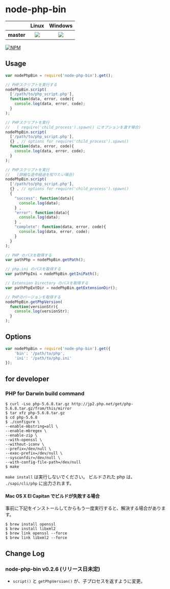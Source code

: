 # node-php-bin

<table>
  <thead>
    <tr>
      <th></th>
      <th>Linux</th>
      <th>Windows</th>
    </tr>
  </thead>
  <tbody>
    <tr>
      <th>master</th>
      <td align="center">
        <a href="https://travis-ci.org/tomk79/node-php-bin"><img src="https://secure.travis-ci.org/tomk79/node-php-bin.svg?branch=master"></a>
      </td>
      <td align="center">
        <a href="https://ci.appveyor.com/project/tomk79/node-php-bin"><img src="https://ci.appveyor.com/api/projects/status/1puhabq8314trwqt/branch/master?svg=true"></a>
      </td>
    </tr>
    <!-- tr>
      <th>develop</th>
      <td align="center">
        <a href="https://travis-ci.org/tomk79/node-php-bin"><img src="https://secure.travis-ci.org/tomk79/node-php-bin.svg?branch=develop"></a>
      </td>
      <td align="center">
        <a href="https://ci.appveyor.com/project/tomk79/node-php-bin"><img src="https://ci.appveyor.com/api/projects/status/1puhabq8314trwqt/branch/develop?svg=true"></a>
      </td>
    </tr -->
  </tbody>
</table>

[![NPM](https://nodei.co/npm/node-php-bin.png)](https://nodei.co/npm/node-php-bin/)

## Usage

```js
var nodePhpBin = require('node-php-bin').get();

// PHPスクリプトを実行する
nodePhpBin.script(
  ['/path/to/php_script.php'],
  function(data, error, code){
    console.log(data, error, code);
  }
);

// PHPスクリプトを実行
//   ( require('child_process').spawn() にオプションを渡す場合)
nodePhpBin.script(
  ['/path/to/php_script.php'],
  {} , // options for require('child_process').spawn()
  function(data, error, code){
    console.log(data, error, code);
  }
);

// PHPスクリプトを実行
//   (詳細な途中経過を知りたい場合)
nodePhpBin.script(
  ['/path/to/php_script.php'],
  {} , // options for require('child_process').spawn()
  {
    "success": function(data){
      console.log(data);
    } ,
    "error": function(data){
      console.log(data);
    } ,
    "complete": function(data, error, code){
      console.log(data, error, code);
    }
  }
);

// PHP のパスを取得する
var pathPhp = nodePhpBin.getPath();

// php.ini のパスを取得する
var pathPhpIni = nodePhpBin.getIniPath();

// Extension Directory のパスを取得する
var pathPhpExtDir = nodePhpBin.getExtensionDir();

// PHPのバージョンを取得する
nodePhpBin.getPhpVersion(
  function(versionStr){
    console.log(versionStr);
  }
);
```

## Options

```js
var nodePhpBin = require('node-php-bin').get({
    'bin': '/path/to/php',
    'ini': '/path/to/php.ini'
});
```

## for developer

### PHP for Darwin build command

```
$ curl -Lso php-5.6.8.tar.gz http://jp2.php.net/get/php-5.6.8.tar.gz/from/this/mirror
$ tar xfz php-5.6.8.tar.gz
$ cd php-5.6.8
$ ./configure \
--enable-mbstring=all \
--enable-mbregex \
--enable-zip \
--with-openssl \
--without-iconv \
--prefix=/dev/null \
--exec-prefix=/dev/null \
--sysconfdir=/dev/null \
--with-config-file-path=/dev/null
$ make
```

`make install` は実行しないでください。
ビルドされた php は、 `./sapi/cli/php` に出力されます。

#### Mac OS X El Capitan でビルドが失敗する場合

事前に下記をインストールしてからもう一度実行すると、解決する場合があります。

```
$ brew install openssl
$ brew install libxml2
$ brew link openssl --force
$ brew link libxml2 --force
```

## Change Log

### node-php-bin v0.2.6 (リリース日未定)

- `script()` と `getPhpVersion()` が、子プロセスを返すように変更。
